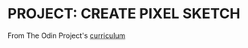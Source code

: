 # <strong>PROJECT: CREATE PIXEL SKETCH</strong>

From The Odin Project's [curriculum](https://www.theodinproject.com/courses/web-development-101/lessons/javascript-and-jquery)